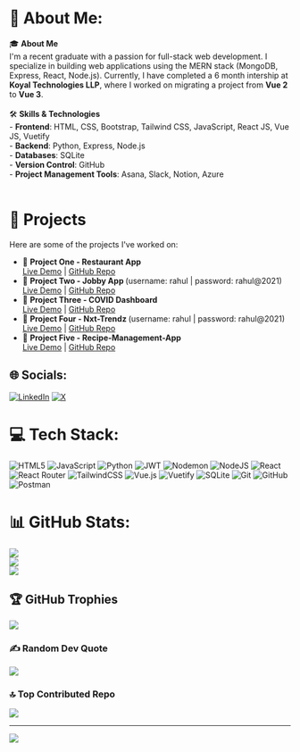 # 💫 About Me:

🎓 **About Me**  <br>I'm a recent graduate with a passion for full-stack web development. I specialize in building web applications using the MERN stack (MongoDB, Express, React, Node.js). Currently, I have completed a 6 month intership at **Koyal Technologies LLP**, where I worked on migrating a project from **Vue 2** to **Vue 3**.<br><br>🛠 **Skills & Technologies**  <br>- **Frontend**: HTML, CSS, Bootstrap, Tailwind CSS, JavaScript, React JS, Vue JS, Vuetify  <br>- **Backend**: Python, Express, Node.js  <br>- **Databases**: SQLite  <br>- **Version Control**: GitHub  <br>- **Project Management Tools**: Asana, Slack, Notion, Azure<br> <br>

# 💼 Projects

Here are some of the projects I've worked on:

<ul>
  <li>🔗 <strong>Project One - Restaurant App</strong><br>
      <a href="https://ccbp-restaurantapp.onrender.com/" target="_blank" rel="noopener noreferrer">Live Demo</a> | 
      <a href="https://github.com/Techno-manish/RestaurantApp" target="_blank" rel="noopener noreferrer">GitHub Repo</a>
  </li>
  <li>🔗 <strong>Project Two - Jobby App </strong><span>(username: rahul | password: rahul@2021)</span><br>
      <a href="https://jobby-app-eb8m.onrender.com" target="_blank" rel="noopener noreferrer">Live Demo</a> | 
      <a href="https://github.com/Techno-manish/Jobby-App" target="_blank" rel="noopener noreferrer">GitHub Repo</a>
  </li>
  <li>🔗 <strong>Project Three - COVID Dashboard</strong><br>
      <a href="https://react-covid-dashboard-ryck.onrender.com" target="_blank" rel="noopener noreferrer">Live Demo</a> | 
      <a href="https://github.com/Techno-manish/React-COVID-DASHBOARD" target="_blank" rel="noopener noreferrer">GitHub Repo</a>
  </li>
  <li>🔗 <strong>Project Four - Nxt-Trendz </strong><span>(username: rahul | password: rahul@2021)</span><br>
      <a href="https://manishnxttrndz.ccbp.tech/login" target="_blank" rel="noopener noreferrer">Live Demo</a> | 
      <a href="https://github.com/Techno-manish/Nxt-Trendz---CartFeatures" target="_blank" rel="noopener noreferrer">GitHub Repo</a>
  </li>
  <li>🔗 <strong>Project Five - Recipe-Management-App </strong><br>
      <a href="https://recipe-management-app-frontend-g0wa.onrender.com" target="_blank" rel="noopener noreferrer">Live Demo</a> | 
      <a href="https://github.com/Techno-manish/Recipe-management-app" target="_blank" rel="noopener noreferrer">GitHub Repo</a>
  </li>
</ul>



## 🌐 Socials:
[![LinkedIn](https://img.shields.io/badge/LinkedIn-%230077B5.svg?logo=linkedin&logoColor=white)](https://linkedin.com/in/techno-manish) [![X](https://img.shields.io/badge/X-black.svg?logo=X&logoColor=white)](https://x.com/@manishkumar1238) 

# 💻 Tech Stack:
![HTML5](https://img.shields.io/badge/html5-%23E34F26.svg?style=for-the-badge&logo=html5&logoColor=white) ![JavaScript](https://img.shields.io/badge/javascript-%23323330.svg?style=for-the-badge&logo=javascript&logoColor=%23F7DF1E) ![Python](https://img.shields.io/badge/python-3670A0?style=for-the-badge&logo=python&logoColor=ffdd54) ![JWT](https://img.shields.io/badge/JWT-black?style=for-the-badge&logo=JSON%20web%20tokens) ![Nodemon](https://img.shields.io/badge/NODEMON-%23323330.svg?style=for-the-badge&logo=nodemon&logoColor=%BBDEAD) ![NodeJS](https://img.shields.io/badge/node.js-6DA55F?style=for-the-badge&logo=node.js&logoColor=white) ![React](https://img.shields.io/badge/react-%2320232a.svg?style=for-the-badge&logo=react&logoColor=%2361DAFB) ![React Router](https://img.shields.io/badge/React_Router-CA4245?style=for-the-badge&logo=react-router&logoColor=white) ![TailwindCSS](https://img.shields.io/badge/tailwindcss-%2338B2AC.svg?style=for-the-badge&logo=tailwind-css&logoColor=white) ![Vue.js](https://img.shields.io/badge/vue.js-%2335495e.svg?style=for-the-badge&logo=vuedotjs&logoColor=%234FC08D) ![Vuetify](https://img.shields.io/badge/Vuetify-1867C0?style=for-the-badge&logo=vuetify&logoColor=AEDDFF) ![SQLite](https://img.shields.io/badge/sqlite-%2307405e.svg?style=for-the-badge&logo=sqlite&logoColor=white) ![Git](https://img.shields.io/badge/git-%23F05033.svg?style=for-the-badge&logo=git&logoColor=white) ![GitHub](https://img.shields.io/badge/github-%23121011.svg?style=for-the-badge&logo=github&logoColor=white) ![Postman](https://img.shields.io/badge/Postman-FF6C37?style=for-the-badge&logo=postman&logoColor=white)
# 📊 GitHub Stats:
![](https://github-readme-stats.vercel.app/api?username=Techno-manish&theme=radical&hide_border=false&include_all_commits=true&count_private=true)<br/>
![](https://github-readme-streak-stats.herokuapp.com/?user=Techno-manish&theme=radical&hide_border=false)<br/>
![](https://github-readme-stats.vercel.app/api/top-langs/?username=Techno-manish&theme=radical&hide_border=false&include_all_commits=true&count_private=true&layout=compact)

## 🏆 GitHub Trophies
![](https://github-profile-trophy.vercel.app/?username=Techno-manish&theme=radical&no-frame=false&no-bg=false&margin-w=4)

### ✍️ Random Dev Quote
![](https://quotes-github-readme.vercel.app/api?type=vetical&theme=radical)

### 🔝 Top Contributed Repo
![](https://github-contributor-stats.vercel.app/api?username=Techno-manish&limit=5&theme=radical&combine_all_yearly_contributions=true)

---
[![](https://visitcount.itsvg.in/api?id=Techno-manish&icon=0&color=4)](https://visitcount.itsvg.in)

<!-- Proudly created with GPRM ( https://gprm.itsvg.in ) -->
